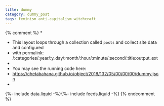 ```yaml
---
title: dummy
category: dummy_post
tags: feminism anti-capitalism witchcraft
---
```

{% comment %}
*
*  This layout loops through a collection called `posts` and collect site data and configured
*  with permalink: /:categories/:year/:y_day/:month/:hour/:minute/:second/:title:output_ext
*
*  You may see the running code here:
*  https://chetabahana.github.io/object/2018/132/05/00/00/00/dummy.json
*
{%- include data.liquid -%}{%- include feeds.liquid -%}
{% endcomment %}
